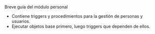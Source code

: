 Breve guía del módulo personal

- Contiene triggers y procedimientos para la gestión de personas y usuarios.
- Ejecutar objetos base primero, luego triggers que dependen de ellos.
